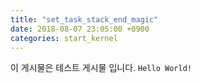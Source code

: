 ```yaml
---
title: "set_task_stack_end_magic"
date: 2018-08-07 23:05:00 +0900
categories: start_kernel
---
```

이 게시물은 테스트 게시물 입니다.
`Hello World!`

